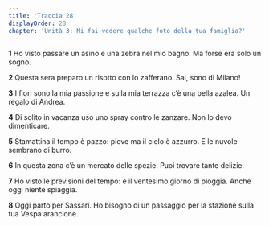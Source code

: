 ```yaml
---
title: 'Traccia 28'
displayOrder: 28
chapter: 'Unità 3: Mi fai vedere qualche foto della tua famiglia?'
---
```


**1** Ho visto passare un asino e una zebra nel mio bagno. Ma forse era solo un sogno.

**2** Questa sera preparo un risotto con lo zafferano. Sai, sono di Milano!

**3** I fiori sono la mia passione e sulla mia terrazza c’è una bella azalea. Un regalo di Andrea.

**4** Di solito in vacanza uso uno spray contro le zanzare. Non lo devo dimenticare.

**5** Stamattina il tempo è pazzo: piove ma il cielo è azzurro. E le nuvole sembrano di burro.

**6** In questa zona c’è un mercato delle spezie. Puoi trovare tante delizie.

**7** Ho visto le previsioni del tempo: è il ventesimo giorno di pioggia. Anche oggi niente spiaggia.

**8** Oggi parto per Sassari. Ho bisogno di un passaggio per la stazione sulla tua Vespa arancione.
